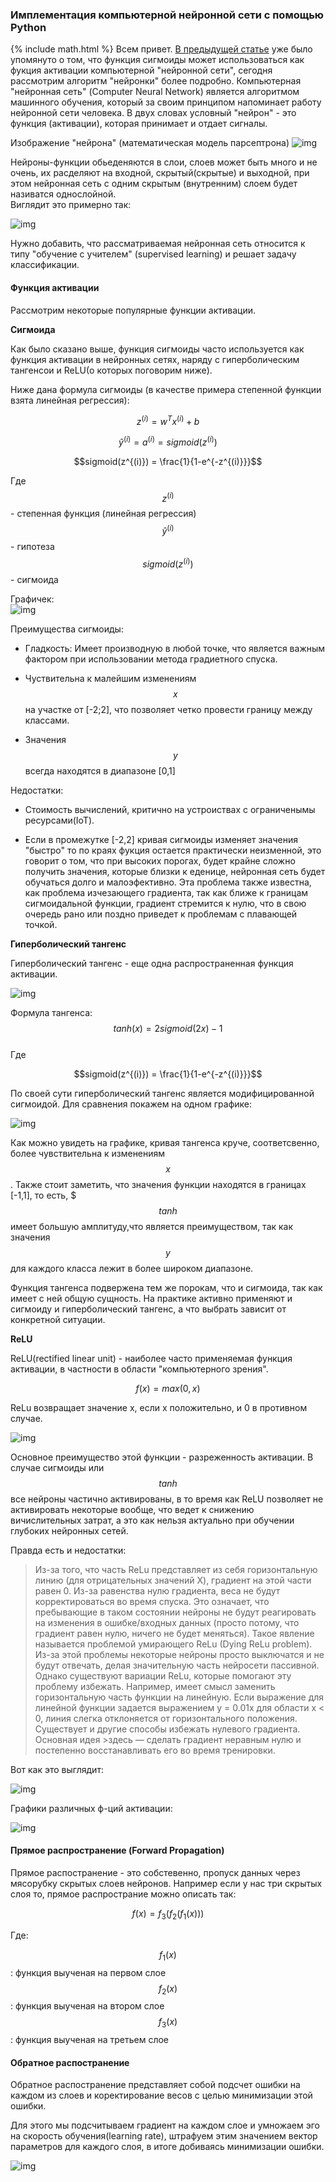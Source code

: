 ### Имплементация компьютерной нейронной сети с помощью Python  
{% include math.html %}
Всем привет. [В предыдущей статье](https://vkhvorostianyi.github.io/2019/04/14/logistic-regression-and-regularization.html) уже было упомянуто о том, что функция сигмоиды может использоваться как фукция активации компьютерной "нейронной сети", сегодня рассмотрим алгоритм "нейронки" более подробно. Компьютерная "нейронная сеть" (Computer Neural Network) является алгоритмом машинного обучения, который за своим принципом напоминает работу нейронной сети человека. В двух словах условный "нейрон" - это функция (активации), которая принимает и отдает сигналы.

Изображение "нейрона" (математическая модель парсептрона)
![img](/assets/neuron.png)

Нейроны-функции обьеденяются в слои, слоев может быть много и не очень, их расделяют на входной, скрытый(скрытые) и выходной, при этом нейронная сеть с одним скрытым (внутренним) слоем будет називатся однослойной.  
Виглядит это примерно так:  

![img](/assets/neuronnaya-set.gif)

Нужно добавить, что рассматриваемая нейронная сеть относится к типу "обучение с учителем" (supervised learning) и решает задачу классификации. 


#### Функция активации

Рассмотрим некоторые популярные функции активации.

**Сигмоида**

Как было сказано выше, функция сигмоиды часто используется как функция активации в нейронных сетях, наряду с гиперболическим тангенсои и ReLU(о которых поговорим ниже).

Ниже дана формула сигмоиды (в качестве примера степенной функции взята линейная регрессия):

$$z^{(i)} = w^T x^{(i)} + b $$
 
$$\hat{y}^{(i)} = a^{(i)} = sigmoid(z^{(i)})$$

$$sigmoid(z^{(i)}) = \frac{1}{1-e^{-z^{(i)}}}$$


Где   
$$z^{(i)}$$ - степенная функция (линейная регрессия)  
$$\hat{y}^{(i)}$$ - гипотеза   
$$sigmoid(z^{(i)})$$ - сигмоида 

Графичек:  
![img](/assets/sigmoid.png)

Преимущества сигмоиды:
- Гладкость: Имеет производную в любой точке, что является важным фактором при использовании метода градиетного спуска.  

- Чуствительна к малейшим изменениям $$x$$ на участке от [-2;2], что позволяет четко провести границу между классами.  

- Значения $$y$$ всегда находятся в диапазоне [0,1]

Недостатки:
- Стоимость вычислений, критично на устроиствах с ограниченымы ресурсами(IoT).  

- Если в промежутке [-2,2] кривая сигмоиды изменяет значения "быстро" то по краях фукция остается практически неизменной, это говорит о том, что при высоких порогах, будет крайне сложно получить значения, которые близки к еденице, нейронная сеть будет обучаться долго и малоэфективно. Эта проблема также известна, как проблема изчезающего градиента, так как ближе к границам сигмоидальной функции, градиент стремится к нулю, что в свою очередь рано или поздно приведет к проблемам с плавающей точкой.  

**Гиперболический тангенс**

Гиперболический тангенс - еще одна распространенная функция активации.

![img](/assets/tanh.png)

Формула тангенса:
$$tanh(x) = 2sigmoid(2x) - 1$$  
Где   
  
$$sigmoid(z^{(i)}) = \frac{1}{1-e^{-z^{(i)}}}$$
  
По своей сути гиперболический тангенс является модифицированной сигмоидой.
Для сравнения покажем на одном графике:

![img](/assets/tanh_vs_sigmoid.png)

Как можно увидеть на графике, кривая тангенса круче, соответсвенно, более чувствительна к изменениям $$x$$. Также стоит заметить, что значения функции находятся в границах [-1,1], то есть, $$$tanh$$ имеет большую амплитуду,что является преимуществом, так как значения $$y$$ для каждого класса лежит в более широком диапазоне.

Функция тангенса подвержена тем же порокам, что и сигмоида, так как имеет с ней общую сущность.
На практике активно применяют и сигмоиду и гиперболический тангенс, а что выбрать зависит от конкретной ситуации.

**ReLU**

ReLU(rectified linear unit) - наиболее часто применяемaя функция активации, в частности в области "компьютерного зрения". 

$$f(x) = max(0,x)$$

ReLu возвращает значение х, если х положительно, и 0 в противном случае. 

![img](/assets/relu.png)
 

Основное преимущество этой функции - разреженность активации. В случае сигмоиды или $$tanh$$ все нейроны частично активированы, в то время как ReLU позволяет не активировать некоторые вообще, что ведет к снижению вичислительных затрат, а это как нельзя актуально при обучении глубоких нейронных сетей.

Правда есть и недостатки: 
>Из-за того, что часть ReLu представляет из себя горизонтальную линию (для отрицательных значений X), градиент на этой части равен 0. Из-за равенства нулю градиента, веса не будут корректироваться во время спуска. Это означает, что пребывающие в таком состоянии нейроны не будут реагировать на изменения в ошибке/входных данных (просто потому, что градиент равен нулю, ничего не будет меняться). Такое явление называется проблемой умирающего ReLu (Dying ReLu problem). Из-за этой проблемы некоторые нейроны просто выключатся и не будут отвечать, делая значительную часть нейросети пассивной. Однако существуют вариации ReLu, которые помогают эту проблему избежать. Например, имеет смысл заменить горизонтальную часть функции на линейную. Если выражение для линейной функции задается выражением y = 0.01x для области x < 0, линия слегка отклоняется от горизонтального положения. Существует и другие способы избежать нулевого градиента. Основная идея >здесь — сделать градиент неравным нулю и постепенно восстанавливать его во время тренировки. 

Вот как это выглядит:

![img](/assets/leaky_relu.png)

Графики различных ф-ций активации:  

![img](/assets/actviation_func.png)




#### Прямое распространение (Forward Propagation)  

Прямое распостранение - это собстевенно, пропуск данных через мясорубку скрытых слоев нейронов.
Например если у нас три скрытых слоя то, прямое распространие можно описать так:

$$f(x) = f_3(f_2(f_1(x)))$$   

Где:

$$f_1(x)$$: функция выученая на первом слое  
$$f_2(x)$$: функция выученая на втором слое  
$$f_3(x)$$: функция выученая на третьем слое  

#### Обратное распостранение

Обратное распостранение представляет собой подсчет ошибки на каждом из слоев и коректирование весов
с целью минимизации этой ошибки.

Для этого мы подсчитываем градиент на каждом слое и умножаем эго на  скорость обучения(learning rate), штрафуем этим значением вектор параметров для каждого слоя, в итоге добиваясь минимизации ошибки.

![img](/assets/backprop.jpeg)


